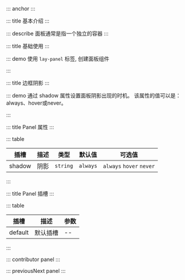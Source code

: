 ::: anchor
:::

::: title 基本介绍
:::

::: describe 面板通常是指一个独立的容器
:::

::: title 基础使用
:::

::: demo 使用 `lay-panel` 标签, 创建面板组件

<template>
  <lay-panel><div style="padding: 30px;">面板</div></lay-panel>
</template>

<script>
import { ref } from 'vue'

export default {
  setup() {

    return {
    }
  }
}
</script>

:::

::: title 边框阴影
:::

::: demo 通过 shadow 属性设置面板阴影出现的时机。 该属性的值可以是：always、hover或never。

<template>
<div class="panel-container">
  <lay-panel>
      内容
  </lay-panel>
  <lay-panel shadow="hover">
      内容
  </lay-panel>
  <lay-panel shadow="never">
      内容
  </lay-panel>
</div>
</template>

<script>
import { ref } from 'vue'

export default {
  setup() {

    return {
    }
  }
}
</script>

<style>
.panel-container > * {
  background: whitesmoke;
  margin-top: 20px;
}
</style>

:::


::: title Panel 属性
:::

::: table

| 插槽    | 描述     | 类型 | 默认值 | 可选值 |
| ------- | -------- | ------ | ------ | ----- |
| shadow | 阴影 | `string`     | `always` | `always`  `hover`  `never` |

:::

::: title Panel 插槽
:::

::: table

| 插槽    | 描述     | 参数 |
| ------- | -------- | ------ |
| default | 默认插槽 | --     |

:::

::: contributor panel
:::  

::: previousNext panel
:::